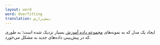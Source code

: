 ```yaml
---
layout: word
word: Overfitting
translation: بیش‌برازش
---
```


ایجاد یک مدل که به نمونه‌های [مجموعه داده آموزش](/T/training_set) بسیار نزدیک شده است؛ به طوری که در پیش‌بینی داده‌های جدید به مشکل می‌خورد.
